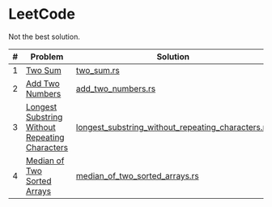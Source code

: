 # LeetCode

Not the best solution.

| # | Problem | Solution | Diffcult | Runtime | Memory |
|---|---|---|---|---|---|
| 1 | [Two Sum](https://leetcode.com/problems/two-sum/) | [two_sum.rs](src/bin/two_sum.rs) |Easy | 39.35% | 78.86% |
| 2 | [Add Two Numbers](https://leetcode.com/problems/add-two-numbers/) | [add_two_numbers.rs](src/bin/add_two_numbers.rs) | Medium | 100% | 56.51%|
| 3 | [Longest Substring Without Repeating Characters](https://leetcode.com/problems/longest-substring-without-repeating-characters)| [longest_substring_without_repeating_characters.rs](src/bin/longest_substring_without_repeating_characters.rs) | Medium | 100% | 37.63% |
| 4 | [Median of Two Sorted Arrays](https://leetcode.com/problems/median-of-two-sorted-arrays/) | [median_of_two_sorted_arrays.rs](src/bin/median_of_two_sorted_arrays.rs) | Hard | 100% | 42.91% |
